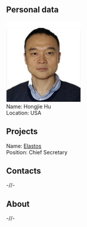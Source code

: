 ## Personal data
![hongjie hu photo](photo/hongjie_hu.jpg)  
Name:   Hongjie Hu  
Location: USA  
## Projects 
Name: [Elastos](../projects/elastos.md)  
Position: Chief Secretary   
## Contacts
-//-    
## About
-//-
